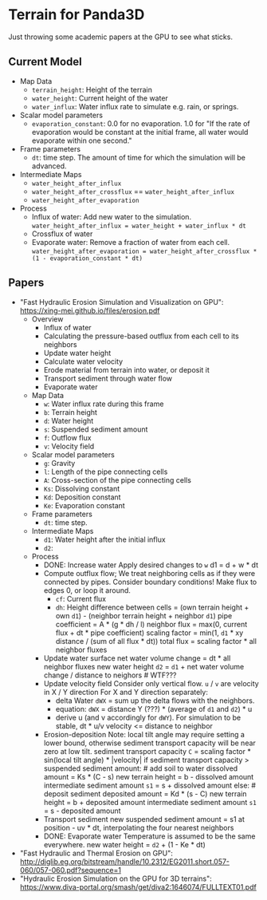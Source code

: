 Terrain for Panda3D
===================

Just throwing some academic papers at the GPU to see what sticks.


Current Model
-------------

* Map Data
  * `terrain_height`: Height of the terrain
  * `water_height`: Current height of the water
  * `water_influx`: Water influx rate to simulate e.g. rain, or springs.
* Scalar model parameters
  * `evaporation_constant`: 0.0 for no evaporation. 1.0 for "If the
     rate of evaporation would be constant at the initial frame, all
     water would evaporate within one second."
* Frame parameters
  * `dt`: time step. The amount of time for which the simulation will be
    advanced.
* Intermediate Maps
  * `water_height_after_influx`
  * `water_height_after_crossflux` == `water_height_after_influx`
  * `water_height_after_evaporation`
* Process
  * Influx of water: Add new water to the simulation.
    `water_height_after_influx = water_height + water_influx * dt`
  * Crossflux of water
  * Evaporate water: Remove a fraction of water from each cell.
    `water_height_after_evaporation = water_height_after_crossflux * (1 - evaporation_constant * dt)`


Papers
------

* "Fast Hydraulic Erosion Simulation and Visualization on GPU": https://xing-mei.github.io/files/erosion.pdf
  * Overview
    * Influx of water
    * Calculating the pressure-based outflux from each cell to its neighbors
    * Update water height
    * Calculate water velocity
    * Erode material from terrain into water, or deposit it
    * Transport sediment through water flow
    * Evaporate water
  * Map Data
    * `w`: Water influx rate during this frame
    * `b`: Terrain height
    * `d`: Water height
    * `s`: Suspended sediment amount
    * `f`: Outflow flux
    * `v`: Velocity field
  * Scalar model parameters
    * `g`: Gravity
    * `l`: Length of the pipe connecting cells
    * `A`: Cross-section of the pipe connecting cells
    * `Ks`: Dissolving constant
    * `Kd`: Deposition constant
    * `Ke`: Evaporation constant
  * Frame parameters
    * `dt`: time step.
  * Intermediate Maps
    * `d1`: Water height after the initial influx
    * `d2`:
  * Process
    * DONE: Increase water
      Apply desired changes to `w`
      d1 = d + w * dt
    * Compute outflux flow; We treat neighboring cells as if they were connected by pipes.
      Consider boundary conditions! Make flux to edges 0, or loop it around.
      * `cf`: Current flux
      * `dh`: Height difference between cells = (own terrain height + own `d1`) - (neighbor terrain height + neighbor `d1`)
      pipe coefficient = A * (g * dh / l)
      neighbor flux = max(0, current flux + dt * pipe coefficient)
      scaling factor = min(1, `d1` * xy distance / (sum of all flux * dt))
      total flux = scaling factor * all neighbor fluxes
    * Update water surface
      net water volume change = dt * all neighbor fluxes
      new water height `d2` = `d1` + net water volume change / distance to neighors  # WTF???
    * Update velocity field
      Consider only vertical flow.
      `u` / `v` are velocity in X / Y direction
      For X and Y direction separately:
      * delta Water `dWX` = sum up the delta flows with the neighbors.
      * equation: `dWX` = distance Y (???) * (average of `d1` and `d2`) * u
      * derive u (and v accordingly for `dWY`).
      For simulation to be stable, dt * u/v velocity <= distance to neighbor
    * Erosion-deposition
      Note: local tilt angle may require setting a lower bound, otherwise sediment transport capacity will be near zero at low tilt.
      sediment transport capacity `C` = scaling factor * sin(local tilt angle) * |velocity|
      if sediment transport capacity > suspended sediment amount:  # add soil to water
          dissolved amount = Ks * (C - s)
          new terrain height = b - dissolved amount
          intermediate sediment amount `s1` = s + dissolved amount
      else:  # deposit sediment
          deposited amount = Kd * (s - C)
          new terrain height = b + deposited amount
          intermediate sediment amount `s1` = s - deposited amount
    * Transport sediment
      new suspended sediment amount = s1 at position - uv * dt, interpolating the four nearest neighbors
    * DONE: Evaporate water
      Temperature is assumed to be the same everywhere.
      new water height = `d2` + (1 - Ke * dt)
* "Fast Hydraulic and Thermal Erosion on GPU": http://diglib.eg.org/bitstream/handle/10.2312/EG2011.short.057-060/057-060.pdf?sequence=1
* "Hydraulic Erosion Simulation on the GPU for 3D terrains": https://www.diva-portal.org/smash/get/diva2:1646074/FULLTEXT01.pdf